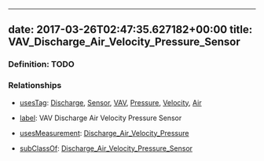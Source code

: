 
---
date: 2017-03-26T02:47:35.627182+00:00
title: VAV_Discharge_Air_Velocity_Pressure_Sensor
---
### Definition: TODO

### Relationships

* [usesTag](https://brickschema.org/schema/1.0/BrickFrame#usesTag): [Discharge](https://brickschema.org/schema/1.0/BrickTag#Discharge), [Sensor](https://brickschema.org/schema/1.0/BrickTag#Sensor), [VAV](https://brickschema.org/schema/1.0/BrickTag#VAV), [Pressure](https://brickschema.org/schema/1.0/BrickTag#Pressure), [Velocity](https://brickschema.org/schema/1.0/BrickTag#Velocity), [Air](https://brickschema.org/schema/1.0/BrickTag#Air)

* [label](http://www.w3.org/2000/01/rdf-schema#label): VAV Discharge Air Velocity Pressure Sensor

* [usesMeasurement](https://brickschema.org/schema/1.0/BrickFrame#usesMeasurement): [Discharge_Air_Velocity_Pressure](https://brickschema.org/schema/1.0/Brick#Discharge_Air_Velocity_Pressure)

* [subClassOf](http://www.w3.org/2000/01/rdf-schema#subClassOf): [Discharge_Air_Velocity_Pressure_Sensor](https://brickschema.org/schema/1.0/Brick#Discharge_Air_Velocity_Pressure_Sensor)
